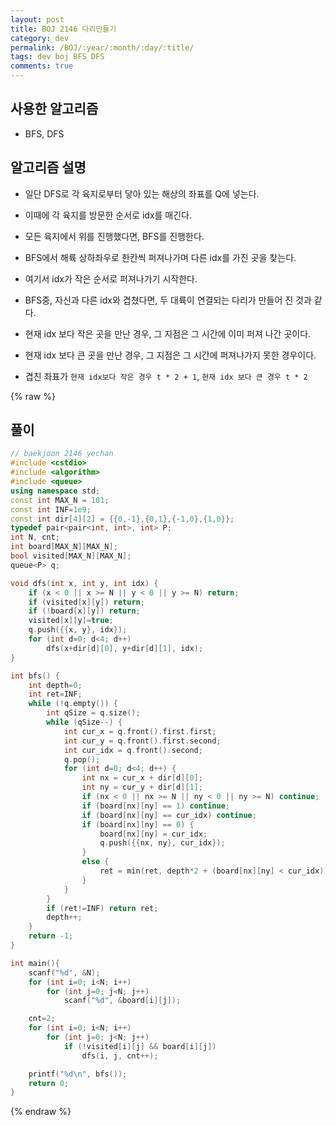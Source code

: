 ```yaml
---
layout: post
title: BOJ 2146 다리만들기
category: dev
permalink: /BOJ/:year/:month/:day/:title/
tags: dev boj BFS DFS
comments: true
---
```

## 사용한 알고리즘
- BFS, DFS

## 알고리즘 설명
- 일단 DFS로 각 육지로부터 닿아 있는 해상의 좌표를 Q에 넣는다.
- 이때에 각 육지를 방문한 순서로 idx를 매긴다.
- 모든 육지에서 위를 진행했다면, BFS를 진행한다.
- BFS에서 해륙 상하좌우로 한칸씩 퍼져나가며 다른 idx를 가진 곳을 찾는다.
- 여기서 idx가 작은 순서로 퍼져나가기 시작한다.
- BFS중, 자신과 다른 idx와 겹쳤다면, 두 대륙이 연결되는 다리가 만들어 진 것과 같다.

- 현재 idx 보다 작은 곳을 만난 경우, 그 지점은 그 시간에 이미 퍼져 나간 곳이다.
- 현재 idx 보다 큰 곳을 만난 경우, 그 지점은 그 시간에 퍼져나가지 못한 경우이다.

- 겹친 좌표가 `현재 idx보다 작은 경우 t * 2 + 1`, `현재 idx 보다 큰 경우 t * 2`

{% raw %}
## 풀이
```c++
// baekjoon 2146 yechan
#include <cstdio>
#include <algorithm>
#include <queue>
using namespace std;
const int MAX_N = 101;
const int INF=1e9;
const int dir[4][2] = {{0,-1},{0,1},{-1,0},{1,0}};
typedef pair<pair<int, int>, int> P;
int N, cnt;
int board[MAX_N][MAX_N];
bool visited[MAX_N][MAX_N];
queue<P> q;

void dfs(int x, int y, int idx) {
    if (x < 0 || x >= N || y < 0 || y >= N) return;
    if (visited[x][y]) return;
    if (!board[x][y]) return;
    visited[x][y]=true;
    q.push({{x, y}, idx});
    for (int d=0; d<4; d++)
        dfs(x+dir[d][0], y+dir[d][1], idx);
}

int bfs() {
    int depth=0;
    int ret=INF;
    while (!q.empty()) {
        int qSize = q.size();
        while (qSize--) {
            int cur_x = q.front().first.first;
            int cur_y = q.front().first.second;
            int cur_idx = q.front().second;
            q.pop();
            for (int d=0; d<4; d++) {
                int nx = cur_x + dir[d][0];
                int ny = cur_y + dir[d][1];
                if (nx < 0 || nx >= N || ny < 0 || ny >= N) continue;
                if (board[nx][ny] == 1) continue;
                if (board[nx][ny] == cur_idx) continue;
                if (board[nx][ny] == 0) {
                    board[nx][ny] = cur_idx;
                    q.push({{nx, ny}, cur_idx});
                }
                else {
                    ret = min(ret, depth*2 + (board[nx][ny] < cur_idx));
                }
            }
        }
        if (ret!=INF) return ret;
        depth++;
    }
    return -1;
}

int main(){
    scanf("%d", &N);
    for (int i=0; i<N; i++)
        for (int j=0; j<N; j++)
            scanf("%d", &board[i][j]);

    cnt=2;
    for (int i=0; i<N; i++)
        for (int j=0; j<N; j++)
            if (!visited[i][j] && board[i][j])
                dfs(i, j, cnt++);

    printf("%d\n", bfs());
    return 0;
}
```
{% endraw %}
